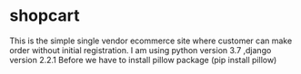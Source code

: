 # shopcart


This is the simple  single vendor ecommerce site where customer can make order without initial registration.
I am using python version 3.7 ,django version 2.2.1
Before we have to install pillow package (pip install pillow)
